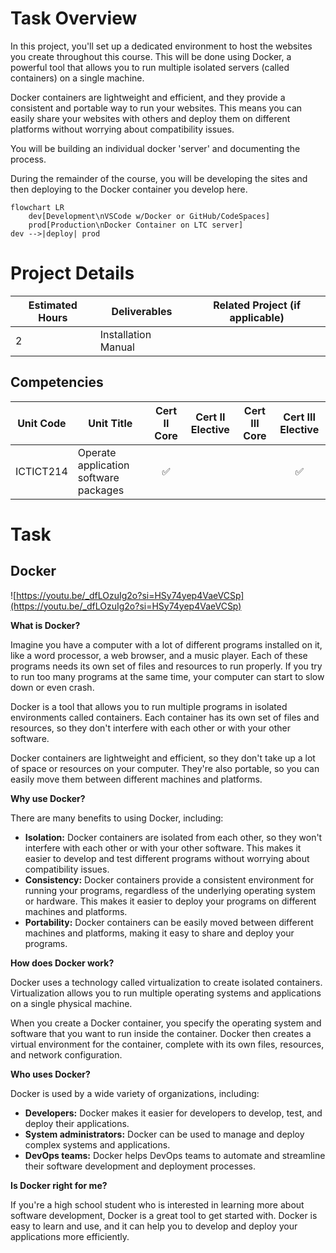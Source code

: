 # Task Overview

In this project, you'll set up a dedicated environment to host the websites you create throughout this course. This will be done using Docker, a powerful tool that allows you to run multiple isolated servers (called containers) on a single machine.

Docker containers are lightweight and efficient, and they provide a consistent and portable way to run your websites. This means you can easily share your websites with others and deploy them on different platforms without worrying about compatibility issues.

You will be building an individual docker 'server' and documenting the process.

During the remainder of the course, you will be developing the sites and then deploying to the Docker container you develop here.

```mermaid
flowchart LR
	dev[Development\nVSCode w/Docker or GitHub/CodeSpaces]
	prod[Production\nDocker Container on LTC server]
dev -->|deploy| prod
```



# Project Details

| Estimated Hours | Deliverables        | Related Project (if applicable) |
| --------------- | ------------------- | ------------------------------- |
| 2               | Installation Manual |                                 |

## Competencies

| Unit Code      | Unit Title                                  | Cert II Core | Cert II Elective | Cert III Core | Cert III Elective |
| -------------- | ------------------------------------------- | :----------: | :--------------: | :-----------: | :---------------: |
| ICTICT214      | Operate application software packages       |      ✅       |                  |               |         ✅         |

# Task

## Docker

![https://youtu.be/_dfLOzuIg2o?si=HSy74yep4VaeVCSp](https://youtu.be/_dfLOzuIg2o?si=HSy74yep4VaeVCSp)

**What is Docker?**

Imagine you have a computer with a lot of different programs installed on it, like a word processor, a web browser, and a music player. Each of these programs needs its own set of files and resources to run properly. If you try to run too many programs at the same time, your computer can start to slow down or even crash.

Docker is a tool that allows you to run multiple programs in isolated environments called containers. Each container has its own set of files and resources, so they don't interfere with each other or with your other software.

Docker containers are lightweight and efficient, so they don't take up a lot of space or resources on your computer. They're also portable, so you can easily move them between different machines and platforms.

**Why use Docker?**

There are many benefits to using Docker, including:

- **Isolation:** Docker containers are isolated from each other, so they won't interfere with each other or with your other software. This makes it easier to develop and test different programs without worrying about compatibility issues.
- **Consistency:** Docker containers provide a consistent environment for running your programs, regardless of the underlying operating system or hardware. This makes it easier to deploy your programs on different machines and platforms.
- **Portability:** Docker containers can be easily moved between different machines and platforms, making it easy to share and deploy your programs.

**How does Docker work?**

Docker uses a technology called virtualization to create isolated containers. Virtualization allows you to run multiple operating systems and applications on a single physical machine.

When you create a Docker container, you specify the operating system and software that you want to run inside the container. Docker then creates a virtual environment for the container, complete with its own files, resources, and network configuration.

**Who uses Docker?**

Docker is used by a wide variety of organizations, including:

- **Developers:** Docker makes it easier for developers to develop, test, and deploy their applications.
- **System administrators:** Docker can be used to manage and deploy complex systems and applications.
- **DevOps teams:** Docker helps DevOps teams to automate and streamline their software development and deployment processes.

**Is Docker right for me?**

If you're a high school student who is interested in learning more about software development, Docker is a great tool to get started with. Docker is easy to learn and use, and it can help you to develop and deploy your applications more efficiently.
